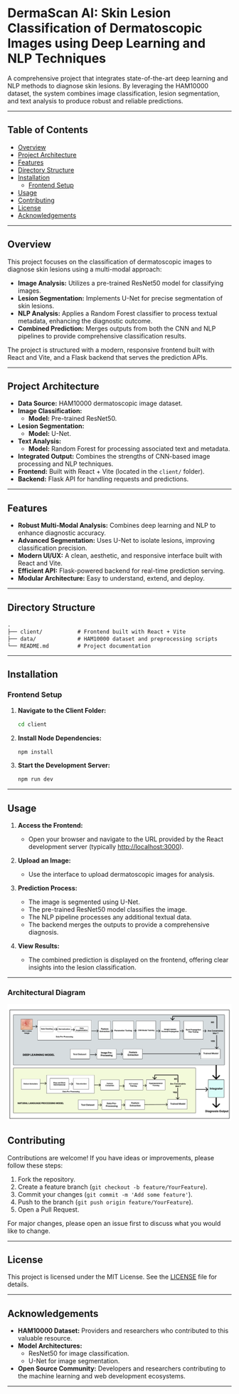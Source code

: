 # DermaScan AI: Skin Lesion Classification of Dermatoscopic Images using Deep Learning and NLP Techniques

A comprehensive project that integrates state-of-the-art deep learning and NLP methods to diagnose skin lesions. By leveraging the HAM10000 dataset, the system combines image classification, lesion segmentation, and text analysis to produce robust and reliable predictions.

---

## Table of Contents

- [Overview](#overview)
- [Project Architecture](#project-architecture)
- [Features](#features)
- [Directory Structure](#directory-structure)
- [Installation](#installation)
  - [Frontend Setup](#frontend-setup)
- [Usage](#usage)
- [Contributing](#contributing)
- [License](#license)
- [Acknowledgements](#acknowledgements)

---

## Overview

This project focuses on the classification of dermatoscopic images to diagnose skin lesions using a multi-modal approach:
- **Image Analysis:** Utilizes a pre-trained ResNet50 model for classifying images.
- **Lesion Segmentation:** Implements U-Net for precise segmentation of skin lesions.
- **NLP Analysis:** Applies a Random Forest classifier to process textual metadata, enhancing the diagnostic outcome.
- **Combined Prediction:** Merges outputs from both the CNN and NLP pipelines to provide comprehensive classification results.

The project is structured with a modern, responsive frontend built with React and Vite, and a Flask backend that serves the prediction APIs.

---

## Project Architecture

- **Data Source:** HAM10000 dermatoscopic image dataset.
- **Image Classification:** 
  - **Model:** Pre-trained ResNet50.
- **Lesion Segmentation:** 
  - **Model:** U-Net.
- **Text Analysis:**
  - **Model:** Random Forest for processing associated text and metadata.
- **Integrated Output:** Combines the strengths of CNN-based image processing and NLP techniques.
- **Frontend:** Built with React + Vite (located in the `client/` folder).
- **Backend:** Flask API for handling requests and predictions.

---

## Features

- **Robust Multi-Modal Analysis:** Combines deep learning and NLP to enhance diagnostic accuracy.
- **Advanced Segmentation:** Uses U-Net to isolate lesions, improving classification precision.
- **Modern UI/UX:** A clean, aesthetic, and responsive interface built with React and Vite.
- **Efficient API:** Flask-powered backend for real-time prediction serving.
- **Modular Architecture:** Easy to understand, extend, and deploy.

---

## Directory Structure

```
.
├── client/           # Frontend built with React + Vite
├── data/             # HAM10000 dataset and preprocessing scripts
└── README.md         # Project documentation
```

---

## Installation

### Frontend Setup

1. **Navigate to the Client Folder:**

   ```bash
   cd client
   ```

2. **Install Node Dependencies:**

   ```bash
   npm install
   ```

3. **Start the Development Server:**

   ```bash
   npm run dev
   ```

---

## Usage

1. **Access the Frontend:**
   - Open your browser and navigate to the URL provided by the React development server (typically [http://localhost:3000](http://localhost:3000)).

2. **Upload an Image:**
   - Use the interface to upload dermatoscopic images for analysis.

3. **Prediction Process:**
   - The image is segmented using U-Net.
   - The pre-trained ResNet50 model classifies the image.
   - The NLP pipeline processes any additional textual data.
   - The backend merges the outputs to provide a comprehensive diagnosis.

4. **View Results:**
   - The combined prediction is displayed on the frontend, offering clear insights into the lesion classification.

---
### Architectural Diagram
![architecture-diagram](public/diagram.png)

## Contributing

Contributions are welcome! If you have ideas or improvements, please follow these steps:

1. Fork the repository.
2. Create a feature branch (`git checkout -b feature/YourFeature`).
3. Commit your changes (`git commit -m 'Add some feature'`).
4. Push to the branch (`git push origin feature/YourFeature`).
5. Open a Pull Request.

For major changes, please open an issue first to discuss what you would like to change.

---

## License

This project is licensed under the MIT License. See the [LICENSE](LICENSE) file for details.

---

## Acknowledgements

- **HAM10000 Dataset:** Providers and researchers who contributed to this valuable resource.
- **Model Architectures:** 
  - ResNet50 for image classification.
  - U-Net for image segmentation.
- **Open Source Community:** Developers and researchers contributing to the machine learning and web development ecosystems.

---
